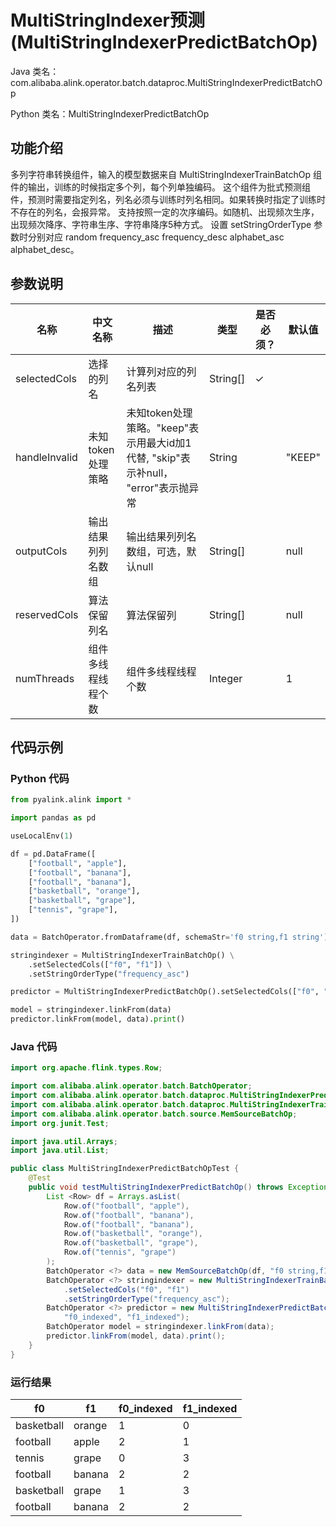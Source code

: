 # MultiStringIndexer预测 (MultiStringIndexerPredictBatchOp)
Java 类名：com.alibaba.alink.operator.batch.dataproc.MultiStringIndexerPredictBatchOp

Python 类名：MultiStringIndexerPredictBatchOp


## 功能介绍
多列字符串转换组件，输入的模型数据来自 MultiStringIndexerTrainBatchOp 组件的输出，训练的时候指定多个列，每个列单独编码。
这个组件为批式预测组件，预测时需要指定列名，列名必须与训练时列名相同。如果转换时指定了训练时不存在的列名，会报异常。
支持按照一定的次序编码。如随机、出现频次生序，出现频次降序、字符串生序、字符串降序5种方式。
设置 setStringOrderType 参数时分别对应 random frequency_asc frequency_desc alphabet_asc alphabet_desc。

## 参数说明

| 名称 | 中文名称 | 描述 | 类型 | 是否必须？ | 默认值 |
| --- | --- | --- | --- | --- | --- |
| selectedCols | 选择的列名 | 计算列对应的列名列表 | String[] | ✓ |  |
| handleInvalid | 未知token处理策略 | 未知token处理策略。"keep"表示用最大id加1代替, "skip"表示补null， "error"表示抛异常 | String |  | "KEEP" |
| outputCols | 输出结果列列名数组 | 输出结果列列名数组，可选，默认null | String[] |  | null |
| reservedCols | 算法保留列名 | 算法保留列 | String[] |  | null |
| numThreads | 组件多线程线程个数 | 组件多线程线程个数 | Integer |  | 1 |


## 代码示例
### Python 代码
```python
from pyalink.alink import *

import pandas as pd

useLocalEnv(1)

df = pd.DataFrame([
    ["football", "apple"],
    ["football", "banana"],
    ["football", "banana"],
    ["basketball", "orange"],
    ["basketball", "grape"],
    ["tennis", "grape"],
])

data = BatchOperator.fromDataframe(df, schemaStr='f0 string,f1 string')

stringindexer = MultiStringIndexerTrainBatchOp() \
    .setSelectedCols(["f0", "f1"]) \
    .setStringOrderType("frequency_asc")

predictor = MultiStringIndexerPredictBatchOp().setSelectedCols(["f0", "f1"]).setOutputCols(["f0_indexed", "f1_indexed"])

model = stringindexer.linkFrom(data)
predictor.linkFrom(model, data).print()
```
### Java 代码
```java
import org.apache.flink.types.Row;

import com.alibaba.alink.operator.batch.BatchOperator;
import com.alibaba.alink.operator.batch.dataproc.MultiStringIndexerPredictBatchOp;
import com.alibaba.alink.operator.batch.dataproc.MultiStringIndexerTrainBatchOp;
import com.alibaba.alink.operator.batch.source.MemSourceBatchOp;
import org.junit.Test;

import java.util.Arrays;
import java.util.List;

public class MultiStringIndexerPredictBatchOpTest {
	@Test
	public void testMultiStringIndexerPredictBatchOp() throws Exception {
		List <Row> df = Arrays.asList(
			Row.of("football", "apple"),
			Row.of("football", "banana"),
			Row.of("football", "banana"),
			Row.of("basketball", "orange"),
			Row.of("basketball", "grape"),
			Row.of("tennis", "grape")
		);
		BatchOperator <?> data = new MemSourceBatchOp(df, "f0 string,f1 string");
		BatchOperator <?> stringindexer = new MultiStringIndexerTrainBatchOp()
			.setSelectedCols("f0", "f1")
			.setStringOrderType("frequency_asc");
		BatchOperator <?> predictor = new MultiStringIndexerPredictBatchOp().setSelectedCols("f0", "f1").setOutputCols(
			"f0_indexed", "f1_indexed");
		BatchOperator model = stringindexer.linkFrom(data);
		predictor.linkFrom(model, data).print();
	}
}
```

### 运行结果

f0|f1|f0_indexed|f1_indexed
---|---|----------|----------
basketball|orange|1|0
football|apple|2|1
tennis|grape|0|3
football|banana|2|2
basketball|grape|1|3
football|banana|2|2
